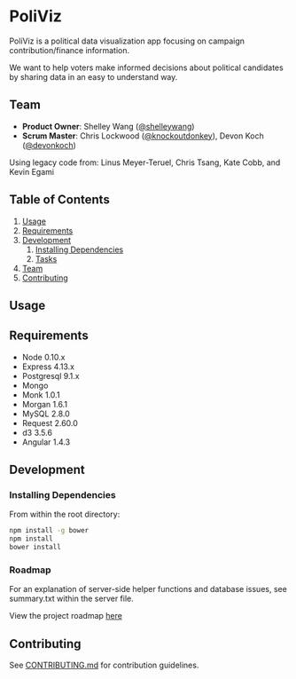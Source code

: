 # PoliViz

  PoliViz is a political data visualization app focusing on campaign contribution/finance information.

  We want to help voters make informed decisions about political candidates by sharing data in an easy to understand way. 

## Team

  - __Product Owner__: Shelley Wang ([@shelleywang](https://github.com/shelleywang))
  - __Scrum Master__: Chris Lockwood ([@knockoutdonkey](https://github.com/knockoutdonkey)), Devon Koch ([@devonkoch](https://github.com/devonkoch))

  Using legacy code from: Linus Meyer-Teruel, Chris Tsang, Kate Cobb, and Kevin Egami

## Table of Contents

1. [Usage](#Usage)
1. [Requirements](#requirements)
1. [Development](#development)
    1. [Installing Dependencies](#installing-dependencies)
    1. [Tasks](#tasks)
1. [Team](#team)
1. [Contributing](#contributing)

## Usage



## Requirements

- Node 0.10.x
- Express 4.13.x
- Postgresql 9.1.x
- Mongo
- Monk 1.0.1
- Morgan 1.6.1
- MySQL 2.8.0
- Request 2.60.0
- d3 3.5.6
- Angular 1.4.3

## Development

### Installing Dependencies

From within the root directory:

```sh
npm install -g bower
npm install
bower install
```

### Roadmap


For an explanation of server-side helper functions and database issues, see summary.txt within the server file. 

View the project roadmap [here](https://waffle.io/invincible-elevator/PoliViz)


## Contributing

See [CONTRIBUTING.md](CONTRIBUTING.md) for contribution guidelines.
